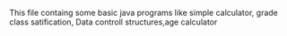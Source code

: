 This file containg some basic java programs like simple calculator, grade class satification, Data controll structures,age calculator
